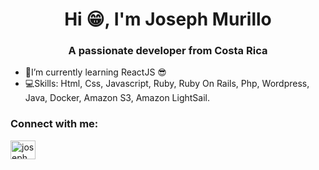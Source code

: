 <h1 align="center">Hi 😁, I'm Joseph Murillo</h1>

<h3 align="center">A passionate developer from Costa Rica</h3>

- 📘I’m currently learning ReactJS 😎
- 💻Skills: Html, Css, Javascript, Ruby, Ruby On Rails, Php, Wordpress, Java, Docker, Amazon S3, Amazon LightSail.


<p align="left">
<h3 align="left">Connect with me:</h3>
<a href="www.linkedin.com/in/josephmurillorod" target="blank"><img align="center" src="https://cdn.jsdelivr.net/npm/simple-icons@3.0.1/icons/linkedin.svg" alt="josephmurillo" height="30" width="40" /></a>
</p>
